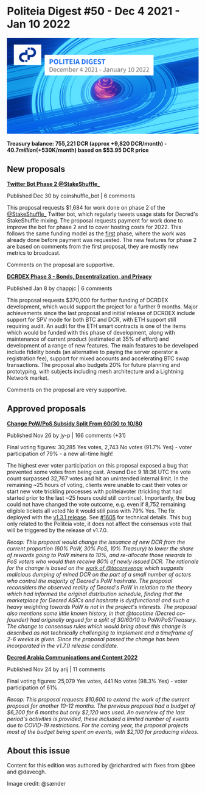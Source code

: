 # Politeia Digest #50 - Dec 4 2021 - Jan 10 2022

![Image credit: @sænder](img/issue050/050-title.png)

**Treasury balance: 755,221 DCR (approx +9,820 DCR/month) - $40.7 million (+$530K/month) based on $53.95 DCR price**

## New proposals

**[Twitter Bot Phase 2 @StakeShuffle_](https://proposals.decred.org/record/1a290d8)**

Published Dec 30 by coinshuffle_bot | 6 comments

This proposal requests $1,684 for work done on phase 2 of the [@StakeShuffle_](https://twitter.com/StakeShuffle_) Twitter bot, which regularly tweets usage stats for Decred's StakeShuffle mixing. The proposal requests payment for work done to improve the bot for phase 2 and to cover hosting costs for 2022. This follows the same funding model as the [first](https://explorer.dcrdata.org/proposal/289575525a368103) phase, where the work was already done before payment was requested. The new features for phase 2 are based on comments from the first proposal, they are mostly new metrics to broadcast.

Comments on the proposal are supportive.

**[DCRDEX Phase 3 - Bonds, Decentralization, and Privacy](https://proposals.decred.org/record/3326c82)**

Published Jan 8 by chappjc | 6 comments

This proposal requests $370,000 for further funding of DCRDEX development, which would support the project for a further 9 months. Major achievements since the last proposal and initial release of DCRDEX include support for SPV mode for both BTC and DCR, with ETH support still requiring audit. An audit for the ETH smart contracts is one of the items which would be funded with this phase of development, along with maintenance of current product (estimated at 35% of effort) and development of a range of new features. The main features to be developed include fidelity bonds (an alternative to paying the server operator a registration fee), support for mixed accounts and accelerating BTC swap transactions. The proposal also budgets 20% for future planning and prototyping, with subjects including mesh architecture and a Lightning Network market.

Comments on the proposal are very supportive.

## Approved proposals

**[Change PoW/PoS Subsidy Split From 60/30 to 10/80](https://proposals.decred.org/record/427e1d4)**

Published Nov 26 by jy-p | 166 comments (+31)

Final voting figures: 30,285 Yes votes, 2,743 No votes (91.7% Yes) - voter participation of 79% - a new all-time high!

The highest ever voter participation on this proposal exposed a bug that prevented some votes from being cast. Around Dec 9 18:36 UTC the vote count surpassed 32,767 votes and hit an unintended internal limit. In the remaining ~25 hours of voting, clients were unable to cast their votes or start new vote trickling processes with politeiavoter (trickling that had started prior to the last ~25 hours could still continue). Importantly, the bug could not have changed the vote outcome, e.g. even if 8,752 remaining eligible tickets all voted No it would still pass with 79% Yes. The fix deployed with the [v1.3.1 release](https://github.com/decred/politeia/releases/tag/v1.3.1). See [#1605](https://github.com/decred/politeia/pull/1605) for technical details. This bug only related to the Politeia vote, it does not affect the consensus vote that will be triggered by the release of v1.7.0.

*Recap: This proposal would change the issuance of new DCR from the current proportion (60% PoW, 30% PoS, 10% Treasury) to lower the share of rewards going to PoW miners to 10%, and re-allocate those rewards to PoS voters who would then receive 80% of newly issued DCR. The rationale for the change is based on the [work of @tacorevenge](https://medium.com/@tacorevenge/the-suppressor-part-2-on-chain-analysis-6561c5a478c4) which suggests malicious dumping of mined DCR on the part of a small number of actors who control the majority of Decred's PoW hashrate. The proposal reconsiders the observed reality of Decred's PoW in relation to the theory which had informed the original distribution schedule, finding that the marketplace for Decred ASICs and hashrate is dysfunctional and such a heavy weighting towards PoW is not in the project's interests. The proposal also mentions some little known history, in that @tacotime (Decred co-founder) had originally argued for a split of 30/60/10 to PoW/PoS/Treasury. The change to consensus rules which would bring about this change is described as not technically challenging to implement and a timeframe of 2-6 weeks is given. Since the proposal passed the change has been incorporated in the v1.7.0 release candidate.*

**[Decred Arabia Communications and Content 2022](https://proposals.decred.org/record/0ff082d)**

Published Nov 24 by arij | 11 comments

Final voting figures: 25,079 Yes votes, 441 No votes (98.3% Yes) - voter participation of 61%.

*Recap: This proposal requests $10,600 to extend the work of the current proposal for another 10-12 months. The previous proposal had a budget of $6,200 for 6 months but only $2,120 was used. An overview of the last period's activities is provided, these included a limited number of events due to COVID-19 restrictions. For the coming year, the proposal projects most of the budget being spent on events, with $2,100 for producing videos.*

## About this issue

Content for this edition was authored by @richardred with fixes from @bee and @davecgh.

Image credit: @sænder


